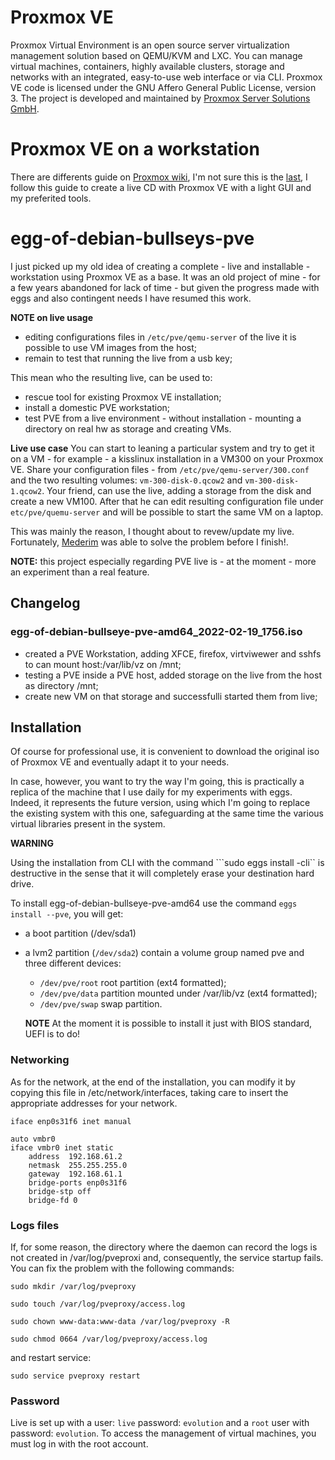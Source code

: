 # Proxmox VE
Proxmox Virtual Environment is an open source server virtualization management solution based on QEMU/KVM and LXC. You can manage virtual machines, containers, highly available clusters, storage and networks with an integrated, easy-to-use web interface or via CLI. Proxmox VE code is licensed under the GNU Affero General Public License, version 3. The project is developed and maintained by [Proxmox Server Solutions GmbH](https://www.proxmox.com/).

# Proxmox VE on a workstation
There are differents guide on [Proxmox wiki](https://pve.proxmox.com/wiki/), I'm not sure this is the [last](https://pve.proxmox.com/wiki/Developer_Workstations_with_Proxmox_VE_and_X11), I follow this guide to create a live CD with Proxmox VE with a light GUI and my preferited tools.

# egg-of-debian-bullseys-pve

I just picked up my old idea of creating a complete - live and installable - workstation using Proxmox VE as a base. It was an old project of mine - for a few years abandoned for lack of time - but given the progress made with eggs and also contingent needs I have resumed this work.

**NOTE on live usage**

* editing configurations files in ```/etc/pve/qemu-server``` of the live it is possible to use VM images from the host;
* remain to test that running the live from a usb key;

This mean who the resulting live, can be used to: 
* rescue tool for existing Proxmox VE installation;
* install a domestic PVE workstation;
* test PVE from a live environment - without installation - mounting a directory on real hw as storage and creating VMs.

**Live use case** 
You can start to leaning a particular system and try to get it on a VM - for example - a kisslinux installation in a VM300 on your Proxmox VE. Share your configuration files - from ```/etc/pve/qemu-server/300.conf``` and the two  resulting volumes: ```vm-300-disk-0.qcow2``` and ```vm-300-disk-1.qcow2```. Your friend, can use the live, adding a storage from the disk and create a new VM100. After that he can edit resulting configuration file under ```etc/pve/quemu-server``` and  will be possible to start the same VM on a laptop.

This was mainly the reason, I thought about to revew/update my live. Fortunately, [Mederim](https://github.com/mederim/) was able to solve the problem before I finish!.

**NOTE:** this project especially regarding PVE live is - at the moment - more an experiment than a real feature.

## Changelog 

### egg-of-debian-bullseye-pve-amd64_2022-02-19_1756.iso
* created a PVE Workstation, adding XFCE, firefox, virtviwewer and sshfs to can mount host:/var/lib/vz on /mnt;
* testing a PVE inside a PVE host, added storage on the live from the host as directory /mnt;
* create new VM on that storage and successfulli started them from live;

## Installation 

Of course for professional use, it is convenient to download the original iso of Proxmox VE and eventually adapt it to your needs.

In case, however, you want to try the way I'm going, this is practically a replica of the machine that I use daily for my experiments with eggs. Indeed, it represents the future version, using which I'm going to replace the existing system with this one, safeguarding at the same time the various virtual libraries present in the system.

**WARNING**

Using the installation from CLI with the command ```sudo eggs install -cli`` is destructive in the sense that it will completely erase your destination hard drive.

To install egg-of-debian-bullseye-pve-amd64 use the command ``eggs install --pve``, you will get:

* a boot partition (/dev/sda1)
* a lvm2 partition (``/dev/sda2``) contain a volume group named pve and three different devices: 
  * ```/dev/pve/root``` root partition (ext4 formatted);
  * ```/dev/pve/data``` partition mounted under /var/lib/vz (ext4 formatted);
  * ```/dev/pve/swap``` swap partition.

  **NOTE** At the moment it is possible to install it just with BIOS standard, UEFI is to do!

### Networking

As for the network, at the end of the installation, you can modify it by copying this file in /etc/network/interfaces, taking care to insert the appropriate addresses for your network.

```
iface enp0s31f6 inet manual

auto vmbr0
iface vmbr0 inet static
	address  192.168.61.2
	netmask  255.255.255.0
	gateway  192.168.61.1
	bridge-ports enp0s31f6
	bridge-stp off
	bridge-fd 0

```
### Logs files
If, for some reason, the directory where the daemon can record the logs is not created in /var/log/pveproxi and, consequently, the service startup fails. You can fix the problem with the following commands:

```sudo mkdir /var/log/pveproxy```

```sudo touch /var/log/pveproxy/access.log```

```sudo chown www-data:www-data /var/log/pveproxy -R```

```sudo chmod 0664 /var/log/pveproxy/access.log ```

and restart service:

```sudo service pveproxy restart```

### Password
Live is set up with a user: ```live``` password: ```evolution``` and a ```root``` user with password: ```evolution```. To access the management of virtual machines, you must log in with the root account.
